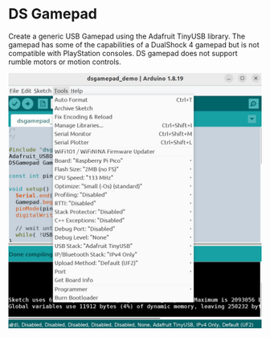 # DS Gamepad

Create a generic USB Gamepad using the Adafruit TinyUSB library. The gamepad
has some of the capabilities of a DualShock 4 gamepad but is not compatible
with PlayStation consoles. DS gamepad does not support rumble motors or motion
controls.

![Arduino ID 1.8.19 build options](./images/build_options.jpg)
